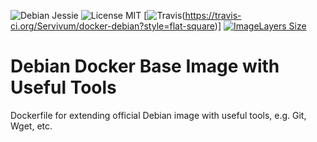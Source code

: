 ![Debian Jessie](https://img.shields.io/badge/Debian-Jessie-brightgreen.svg?style=flat-square) 
![License MIT](https://img.shields.io/badge/license-MIT-blue.svg?style=flat-square) 
[![Travis](https://img.shields.io/travis/Servivum/docker-debian.svg)(https://travis-ci.org/Servivum/docker-debian?style=flat-square)]
[![ImageLayers Size](https://img.shields.io/imagelayers/image-size/servivum/docker/latest.svg?style=flat-square)](https://imagelayers.io/?images=servivum%2Fdebian:latest)

# Debian Docker Base Image with Useful Tools

Dockerfile for extending official Debian image with useful tools, e.g. Git, Wget, etc.